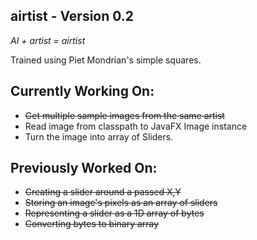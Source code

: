 airtist - Version 0.2
-------
_AI + artist = airtist_


Trained using Piet Mondrian's simple squares.


Currently Working On:
---------------------
- ~~Get multiple sample images from the same artist~~
- Read image from classpath to JavaFX Image instance
- Turn the image into array of Sliders.

Previously Worked On:
---------------------
- ~~Creating a slider around a passed X,Y~~
- ~~Storing an image's pixels as an array of sliders~~
- ~~Representing a slider as a 1D array of bytes~~
- ~~Converting bytes to binary array~~